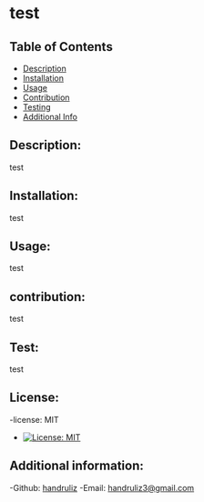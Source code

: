 # test
##  Table of Contents
  - [Description](#description)
  - [Installation](#installation)
  - [Usage](#usage)
  - [Contribution](#contribution)
  - [Testing](#testing)
  - [Additional Info](#additional-info)
    
## Description:
  test

## Installation:
  test

## Usage:
  test

## contribution:
  test

## Test:
  test

## License:
  -license: MIT
  - [![License: MIT](https://img.shields.io/badge/License-MIT-yellow.svg)](https://opensource.org/licenses/MIT)

## Additional information:
  -Github: [handruliz](https://github.com/handruliz)
  -Email: handruliz3@gmail.com